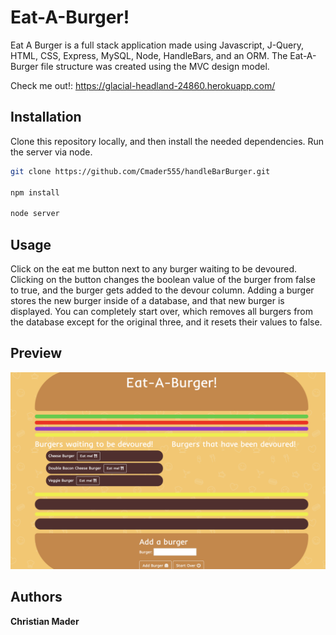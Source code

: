 # Eat-A-Burger!

Eat A Burger is a full stack application made using Javascript, J-Query, HTML, CSS, Express, MySQL, Node, HandleBars, and an ORM. The Eat-A-Burger file structure was created using the MVC design model. 

Check me out!: https://glacial-headland-24860.herokuapp.com/

## Installation

Clone this repository locally, and then install the needed dependencies. Run the server via node. 
```bash
git clone https://github.com/Cmader555/handleBarBurger.git

npm install

node server
```

## Usage

Click on the eat me button next to any burger waiting to be devoured. 
Clicking on the button changes the boolean value of the burger from false to true, and the burger gets added to the devour column. 
Adding a burger stores the new burger inside of a database, and that new burger is displayed. You can completely start over, which removes all burgers from the database except for the original three, and it resets their values to false. 

## Preview

![Friend Finder](public/assets/img/burger.png)

## Authors

**Christian Mader**
